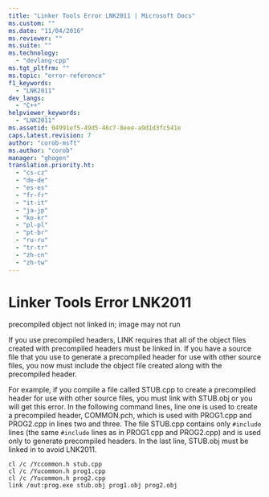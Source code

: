 ```yaml
---
title: "Linker Tools Error LNK2011 | Microsoft Docs"
ms.custom: ""
ms.date: "11/04/2016"
ms.reviewer: ""
ms.suite: ""
ms.technology: 
  - "devlang-cpp"
ms.tgt_pltfrm: ""
ms.topic: "error-reference"
f1_keywords: 
  - "LNK2011"
dev_langs: 
  - "C++"
helpviewer_keywords: 
  - "LNK2011"
ms.assetid: 04991ef5-49d5-46c7-8eee-a9d1d3fc541e
caps.latest.revision: 7
author: "corob-msft"
ms.author: "corob"
manager: "ghogen"
translation.priority.ht: 
  - "cs-cz"
  - "de-de"
  - "es-es"
  - "fr-fr"
  - "it-it"
  - "ja-jp"
  - "ko-kr"
  - "pl-pl"
  - "pt-br"
  - "ru-ru"
  - "tr-tr"
  - "zh-cn"
  - "zh-tw"
---
```

# Linker Tools Error LNK2011
precompiled object not linked in; image may not run  
  
 If you use precompiled headers, LINK requires that all of the object files created with precompiled headers must be linked in. If you have a source file that you use to generate a precompiled header for use with other source files, you now must include the object file created along with the precompiled header.  
  
 For example, if you compile a file called STUB.cpp to create a precompiled header for use with other source files, you must link with STUB.obj or you will get this error. In the following command lines, line one is used to create a precompiled header, COMMON.pch, which is used with PROG1.cpp and PROG2.cpp in lines two and three. The file STUB.cpp contains only `#include` lines (the same `#include` lines as in PROG1.cpp and PROG2.cpp) and is used only to generate precompiled headers. In the last line, STUB.obj must be linked in to avoid LNK2011.  
  
```  
cl /c /Yccommon.h stub.cpp  
cl /c /Yucommon.h prog1.cpp  
cl /c /Yucommon.h prog2.cpp  
link /out:prog.exe stub.obj prog1.obj prog2.obj  
```